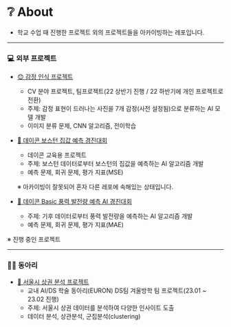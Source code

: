 # **❔ About**
- 학교 수업 때 진행한 프로젝트 외의 프로젝트들을 아카이빙하는 레포입니다.

----------------------------------------------------------------------------------------------------
### **💻 외부 프로젝트**
- [😊 감정 인식 프로젝트](https://github.com/chasubeen/Projects/tree/main/FacialExpression)
  - CV 분야 프로젝트, 팀프로젝트(22 상반기 진행 / 22 하반기에 개인 프로젝트로 전환)
  - 주제: 감정 표현이 드러나는 사진을 7개 감정(사전 설정됨)으로 분류하는 AI 모델 개발
  - 이미지 분류 문제, CNN 알고리즘, 전이학습

- [🏡 데이콘 보스턴 집값 예측 경진대회](https://github.com/chasubeen/python_selfstudy/tree/master/dacon/exercise/boston)
  - 데이콘 교육용 프로젝트
  - 주제: 보스턴 데이터로부터 보스턴의 집값을 예측하는 AI 알고리즘 개발
  - 예측 문제, 회귀 문제, 평가 지표(MSE)  
  
  ※ 아카이빙이 잘못되어 혼자 다른 레포에 속해있는 상태입니다.
  
- [🎡 데이콘 Basic 풍력 발전량 예측 AI 경진대회](https://github.com/chasubeen/Projects/tree/main/dacon/contest/basic/wind)
  - 주제: 기후 데이터로부터 풍력 발전량을 예측하는 AI 알고리즘 개발
  - 예측 문제, 회귀 문제, 평가 지표(MAE)  

※ 진행 중인 프로젝트

----------------------------------------------------------------------------------------------------
### **🙋‍♀️ 동아리**
- [🥣 서울시 상권 분석 프로젝트](https://github.com/chasubeen/Projects/tree/main/Commercial)
  - 교내 AI/DS 학술 동아리(EURON) DS팀 겨울방학 팀 프로젝트(23.01 ~ 23.02 진행)
  - 주제: 서울시 상권 데이터를 분석하여 다양한 인사이트 도출
  - 데이터 분석, 상관분석, 군집분석(clustering)
